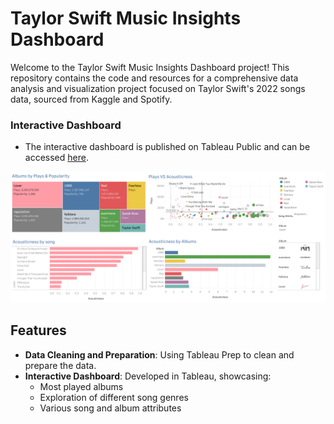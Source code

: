 # Taylor Swift Music Insights Dashboard

Welcome to the Taylor Swift Music Insights Dashboard project! This repository contains the code and resources for a comprehensive data analysis and visualization project focused on Taylor Swift's 2022 songs data, sourced from Kaggle and Spotify.

### Interactive Dashboard
- The interactive dashboard is published on Tableau Public and can be accessed [here](https://public.tableau.com/app/profile/prerna.pattanaik/viz/TaylorSwiftSongsDashboard/TaylorSwiftSongsDashboard?publish=yes).

  
![Taylor Swift Music Insights Dashboard](Taylor-Swift-Songs-Dashboard.png)

## Features
- **Data Cleaning and Preparation**: Using Tableau Prep to clean and prepare the data.
- **Interactive Dashboard**: Developed in Tableau, showcasing:
  - Most played albums
  - Exploration of different song genres
  - Various song and album attributes



